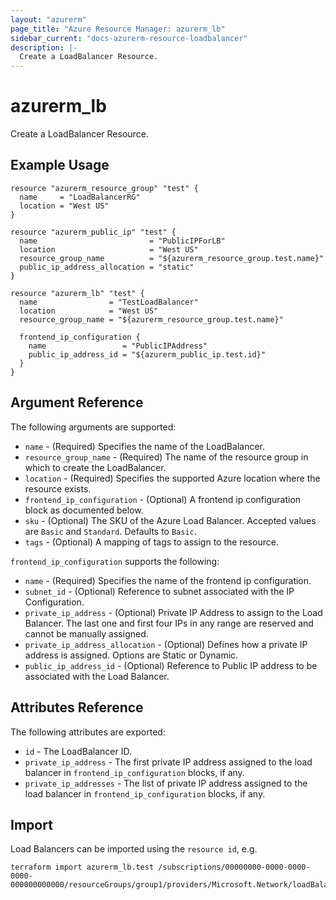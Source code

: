 ```yaml
---
layout: "azurerm"
page_title: "Azure Resource Manager: azurerm_lb"
sidebar_current: "docs-azurerm-resource-loadbalancer"
description: |-
  Create a LoadBalancer Resource.
---
```


# azurerm\_lb

Create a LoadBalancer Resource.

## Example Usage

```hcl
resource "azurerm_resource_group" "test" {
  name     = "LoadBalancerRG"
  location = "West US"
}

resource "azurerm_public_ip" "test" {
  name                         = "PublicIPForLB"
  location                     = "West US"
  resource_group_name          = "${azurerm_resource_group.test.name}"
  public_ip_address_allocation = "static"
}

resource "azurerm_lb" "test" {
  name                = "TestLoadBalancer"
  location            = "West US"
  resource_group_name = "${azurerm_resource_group.test.name}"

  frontend_ip_configuration {
    name                 = "PublicIPAddress"
    public_ip_address_id = "${azurerm_public_ip.test.id}"
  }
}
```

## Argument Reference

The following arguments are supported:

* `name` - (Required) Specifies the name of the LoadBalancer.
* `resource_group_name` - (Required) The name of the resource group in which to create the LoadBalancer.
* `location` - (Required) Specifies the supported Azure location where the resource exists.
* `frontend_ip_configuration` - (Optional) A frontend ip configuration block as documented below.
* `sku` - (Optional) The SKU of the Azure Load Balancer. Accepted values are `Basic` and `Standard`. Defaults to `Basic`.
* `tags` - (Optional) A mapping of tags to assign to the resource.

`frontend_ip_configuration` supports the following:

* `name` - (Required) Specifies the name of the frontend ip configuration.
* `subnet_id` - (Optional) Reference to subnet associated with the IP Configuration.
* `private_ip_address` - (Optional) Private IP Address to assign to the Load Balancer. The last one and first four IPs in any range are reserved and cannot be manually assigned.
* `private_ip_address_allocation` - (Optional) Defines how a private IP address is assigned. Options are Static or Dynamic.
* `public_ip_address_id` - (Optional) Reference to Public IP address to be associated with the Load Balancer.

## Attributes Reference

The following attributes are exported:

* `id` - The LoadBalancer ID.
* `private_ip_address` - The first private IP address assigned to the load balancer in `frontend_ip_configuration` blocks, if any.
* `private_ip_addresses` - The list of private IP address assigned to the load balancer in `frontend_ip_configuration` blocks, if any.

## Import

Load Balancers can be imported using the `resource id`, e.g.

```shell
terraform import azurerm_lb.test /subscriptions/00000000-0000-0000-0000-000000000000/resourceGroups/group1/providers/Microsoft.Network/loadBalancers/lb1
```
